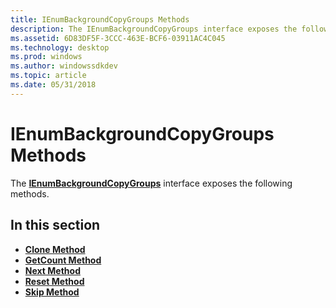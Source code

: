 ```yaml
---
title: IEnumBackgroundCopyGroups Methods
description: The IEnumBackgroundCopyGroups interface exposes the following methods.
ms.assetid: 6D83DF5F-3CCC-463E-BCF6-03911AC4C045
ms.technology: desktop
ms.prod: windows
ms.author: windowssdkdev
ms.topic: article
ms.date: 05/31/2018
---
```


# IEnumBackgroundCopyGroups Methods

The [**IEnumBackgroundCopyGroups**](/windows/desktop/api/Qmgr/nn-qmgr-ienumbackgroundcopygroups) interface exposes the following methods.

## In this section

-   [**Clone Method**](/windows/desktop/api/Qmgr/nf-qmgr-ienumbackgroundcopygroups-clone)
-   [**GetCount Method**](/windows/desktop/api/Qmgr/nf-qmgr-ienumbackgroundcopygroups-getcount)
-   [**Next Method**](/windows/desktop/api/Qmgr/nf-qmgr-ienumbackgroundcopygroups-next)
-   [**Reset Method**](/windows/desktop/api/Qmgr/nf-qmgr-ienumbackgroundcopygroups-reset)
-   [**Skip Method**](/windows/desktop/api/Qmgr/nf-qmgr-ienumbackgroundcopygroups-skip)

 

 




